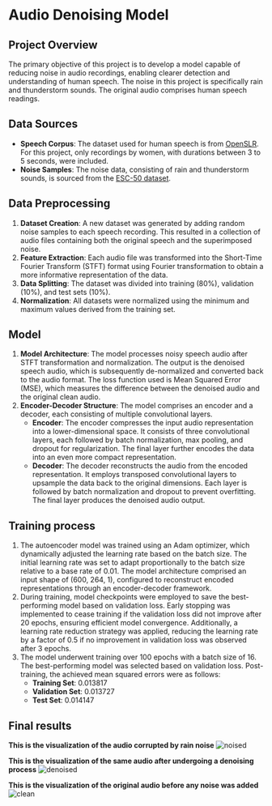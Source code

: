 # Audio Denoising Model

## Project Overview
The primary objective of this project is to develop a model capable of reducing noise in audio recordings, enabling clearer detection and understanding of human speech. The noise in this project is specifically rain and thunderstorm sounds. The original audio comprises human speech readings.

## Data Sources
- **Speech Corpus**: The dataset used for human speech is from [OpenSLR](https://www.openslr.org/12/). For this project, only recordings by women, with durations between 3 to 5 seconds, were included.
- **Noise Samples**: The noise data, consisting of rain and thunderstorm sounds, is sourced from the [ESC-50 dataset](https://github.com/karolpiczak/ESC-50.git).

## Data Preprocessing
1. **Dataset Creation**: A new dataset was generated by adding random noise samples to each speech recording. This resulted in a collection of audio files containing both the original speech and the superimposed noise.
2. **Feature Extraction**: Each audio file was transformed into the Short-Time Fourier Transform (STFT) format using Fourier transformation to obtain a more informative representation of the data.
3. **Data Splitting**: The dataset was divided into training (80%), validation (10%), and test sets (10%).
4. **Normalization**: All datasets were normalized using the minimum and maximum values derived from the training set.

## Model
1. **Model Architecture**: The model processes noisy speech audio after STFT transformation and normalization. The output is the denoised speech audio, which is subsequently de-normalized and converted back to the audio format. The loss function used is Mean Squared Error (MSE), which measures the difference between the denoised audio and the original clean audio.
2. **Encoder-Decoder Structure**: The model comprises an encoder and a decoder, each consisting of multiple convolutional layers.
   - **Encoder**: The encoder compresses the input audio representation into a lower-dimensional space. It consists of three convolutional layers, each followed by batch normalization, max pooling, and dropout for regularization. The final layer further encodes the data into an even more compact representation.
   - **Decoder**: The decoder reconstructs the audio from the encoded representation. It employs transposed convolutional layers to upsample the data back to the original dimensions. Each layer is followed by batch normalization and dropout to prevent overfitting. The final layer produces the denoised audio output.

## Training process
1. The autoencoder model was trained using an Adam optimizer, which dynamically adjusted the learning rate based on the batch size. The initial learning rate was set to adapt proportionally to the batch size relative to a base rate of 0.01. The model architecture comprised an input shape of (600, 264, 1), configured to reconstruct encoded representations through an encoder-decoder framework.
2. During training, model checkpoints were employed to save the best-performing model based on validation loss. Early stopping was implemented to cease training if the validation loss did not improve after 20 epochs, ensuring efficient model convergence. Additionally, a learning rate reduction strategy was applied, reducing the learning rate by a factor of 0.5 if no improvement in validation loss was observed after 3 epochs.
3. The model underwent training over 100 epochs with a batch size of 16. The best-performing model was selected based on validation loss. Post-training, the achieved mean squared errors were as follows:
     - **Training Set**: 0.013817
     - **Validation Set**: 0.013727
     - **Test Set**: 0.014147

## Final results
**This is the visualization of the audio corrupted by rain noise**
![noised](https://github.com/piotrwojslawski/AudioDenoisingModel/assets/55345644/776799e3-77c3-408e-8fc8-0af49f5fe1a2)

**This is the visualization of the same audio after undergoing a denoising process**
![denoised](https://github.com/piotrwojslawski/AudioDenoisingModel/assets/55345644/dafb838a-d029-4d41-97ff-179dd40ecf2e)

**This is the visualization of the original audio before any noise was added**
![clean](https://github.com/piotrwojslawski/AudioDenoisingModel/assets/55345644/183c9267-3f68-4963-9a60-d99f26cd4050)



   
